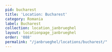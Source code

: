 ```yaml
---
pid: bucharest
title: 'Location: Bucharest'
category: Romania
label: Bucharest
collection: location_janbrueghel
layout: locationpage_janbrueghel
order: '088'
permalink: "/janbrueghel/locations/bucharest/"
---
```

